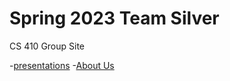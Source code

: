 # Spring 2023 Team Silver

CS 410 Group Site

-[presentations](./presentations.html)
-[About Us](./about_us.html)
